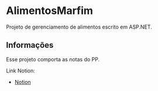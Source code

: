 # AlimentosMarfim

Projeto de gerenciamento de alimentos escrito em ASP.NET. 

## Informações

Esse projeto comporta as notas do PP.

Link Notion:

- [Notion](https://www.notion.so/Pr-tica-Profissionais-Web-4a3d9f93841444db940b2f7b5f55fd92)
 